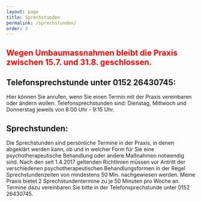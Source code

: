 ```yaml
---
layout: page
title: Sprechstunden
permalink: /sprechstunden/
order: 3
---
```



## <span style="color:red">Wegen Umbaumassnahmen bleibt die Praxis zwischen 15.7. und 31.8. geschlossen.</span>

## Telefonsprechstunde unter 0152 26430745:

Hier können Sie anrufen, wenn Sie einen Termin mit der Praxis vereinbaren oder
ändern wollen. Telefonsprechstunden sind: Dienstag, Mittwoch und Donnerstag
jeweils von 8:00 Uhr - 9:15 Uhr.


## Sprechstunden:

Die Sprechstunden sind persönliche Termine in der Praxis, in denen abgeklärt
werden kann, ob und in welcher Form für Sie eine psychotherapeutische Behandlung
oder andere Maßnahmen notwendig sind.
Nach den seit 1.4.2017 geltenden Richtlinien müssen vor Antritt der
verschiedenen psychotherapeutischen Behandlungsformen in der Regel
Sprechstundenzeiten von mindestens 50 Min. nachgewiesen werden.
Meine Praxis bietet 2 Sprechstundentermine zu je 50 Minuten pro Woche an.
Termine dazu vereinbaren Sie bitte in der Telefonsprechstunde unter
0152 26430745.
